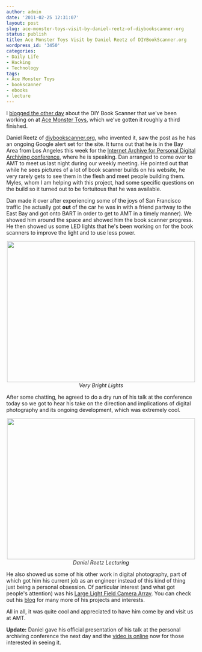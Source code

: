 ```yaml
---
author: admin
date: '2011-02-25 12:31:07'
layout: post
slug: ace-monster-toys-visit-by-daniel-reetz-of-diybookscanner-org
status: publish
title: Ace Monster Toys Visit by Daniel Reetz of DIYBookScanner.org
wordpress_id: '3450'
categories:
- Daily Life
- Hacking
- Technology
tags:
- Ace Monster Toys
- bookscanner
- ebooks
- lecture
---
```

I <a href="http://www.openbuddha.com/2011/02/22/diy-book-scanner-in-progress/">blogged the other day</a> about the DIY Book Scanner that we've been working on at <a href="http://www.acemonstertoys.org">Ace Monster Toys</a>, which we've gotten it roughly a third finished. 

Daniel Reetz of <a href="http://diybookscanner.org/">diybookscanner.org</a>, who invented it, saw the post as he has an ongoing Google alert set for the site. It turns out that he is in the Bay Area from Los Angeles this week for the <a href="http://www.personalarchiving.com/">Internet Archive for Personal Digital Archiving conference</a>, where he is speaking. Dan arranged to come over to AMT to meet us last night during our weekly meeting. He pointed out that while he sees pictures of a lot of book scanner builds on his website, he very rarely gets to see them in the flesh and meet people building them. Myles, whom I am helping with this project, had some specific questions on the build so it turned out to be fortuitous that he was available.

Dan made it over after experiencing some of the joys of San Francisco traffic (he actually got <strong>out</strong> of the car he was in with a friend partway to the East Bay and got onto BART in order to get to AMT in a timely manner). We showed him around the space and showed him the book scanner progress. He then showed us some LED lights that he's been working on for the book scanners to improve the light and to use less power.

<p style="text-align: center"><a href="http://www.flickr.com/photos/albill/5475236267/" title="Untitled by albill, on Flickr"><img src="http://farm6.static.flickr.com/5059/5475236267_02d380ae73.jpg" width="500" height="374" alt="" /></a><br><em>Very Bright Lights</em></p>

After some chatting, he agreed to do a dry run of his talk at the conference today so we got to hear his take on the direction and implications of digital photography and its ongoing development, which was extremely cool.

<p style="text-align: center"><a href="http://www.flickr.com/photos/albill/5475234319/" title="Untitled by albill, on Flickr"><img src="http://farm6.static.flickr.com/5297/5475234319_b2ecd3c963.jpg" width="500" height="374" alt="" /></a><br><em>Daniel Reetz Lecturing</em></p>

He also showed us some of his other work in digital photography, part of which got him his current job as an engineer instead of this kind of thing just being a personal obsession. Of particular interest (and what got people's attention) was his <a href="http://www.danreetz.com/blog/2009/12/04/futurepicture-the-large-light-field-camera-array-part-1/">Large Light Field Camera Array</a>. You can check out his <a href="http://www.danreetz.com/blog/">blog</a> for many more of his projects and interests.

All in all, it was quite cool and appreciated to have him come by and visit us at AMT.

<strong>Update:</strong> Daniel gave his official presentation of his talk at the personal archiving conference the next day and the <a href="http://www.youtube.com/watch?v=UMMogOoWEbI">video is online</a> now for those interested in seeing it. 

<p style="text-align: center"><object width="640" height="390"><param name="movie" value="http://www.youtube.com/v/UMMogOoWEbI?fs=1&amp;hl=en_US&amp;rel=0"></param><param name="allowFullScreen" value="true"></param><param name="allowscriptaccess" value="always"></param><embed src="http://www.youtube.com/v/UMMogOoWEbI?fs=1&amp;hl=en_US&amp;rel=0" type="application/x-shockwave-flash" allowscriptaccess="always" allowfullscreen="true" width="640" height="390"></embed></object></p>
